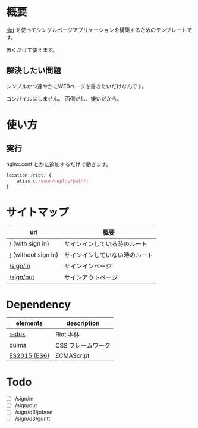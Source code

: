 # 概要

[riot](https://github.com/riot/riot) を使ってシングルページアプリケーションを構築するためのテンプレートです。

置くだけて使えます。

## 解決したい問題

シンプルかつ速やかにWEBページを書きたいだけなんです。

コンパイルはしません。
面倒だし、嫌いだから。

# 使い方

## 実行

nginx.conf とかに追加するだけで動きます。

```js
location /riot/ {
    alias c:/your/deploy/path/;
}
```

# サイトマップ

| url                                                       | 概要                                                      |
|-----------------------------------------------------------|-----------------------------------------------------------|
| [/](./doc/screen/root-with-user.md)  (with sign in)       | サインインしている時のルート                              |
| [/](./doc/screen/root-without-user.md)  (without sign in) | サインインしていない時のルート                            |
| [/sign/in](./doc/screen/sing-in.md)                       | サインインページ                                          |
| [/sign/out](./doc/screen/sing-out.md)                     | サインアウトページ                                        |

# Dependency

| elements                                                               | description        |
|------------------------------------------------------------------------|--------------------|
| [redux](https://github.com/reactjs/redux)                              | Riot 本体          |
| [bulma](http://bulma.io)                                               | CSS フレームワーク |
| [ES2015 (ES6)](http://qiita.com/tuno-tky/items/74ca595a9232bcbcd727)   | ECMAScript         |

# Todo

- [ ] /sign/in
- [ ] /sign/out
- [ ] /sign/d3/jobnet
- [ ] /sign/d3/guntt
